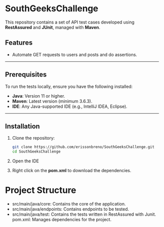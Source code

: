 # SouthGeeksChallenge

This repository contains a set of API test cases developed using **RestAssured** and **JUnit**, managed with **Maven**. 

## Features

- Automate GET requests to users and posts and do assertions.

---

## Prerequisites

To run the tests locally, ensure you have the following installed:

- **Java**: Version 11 or higher.
- **Maven**: Latest version (minimum 3.6.3).
- **IDE**: Any Java-supported IDE (e.g., IntelliJ IDEA, Eclipse).

---

## Installation

1. Clone the repository:

   ```bash
   git clone https://github.com/erissonbreno/SouthGeeksChallenge.git
   cd SouthGeeksChallenge
   ```
2. Open the IDE
3. Right click on the **pom.xml** to download the dependencies.

# Project Structure
- src/main/java/core: Contains the core of the application.
- src/main/java/endpoints: Contains endpoints to be tested.
- src/main/java/test: Contains the tests written in RestAssured with Junit.
pom.xml: Manages dependencies for the project.
